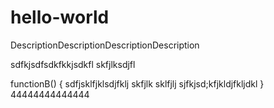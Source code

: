 # hello-world
DescriptionDescriptionDescriptionDescription

sdfkjsdfsdkfkkjsdkfl
skfjlksdjfl

functionB() {
  sdfjsklfjklsdjfklj
  skfjlk
  sklfjlj
  sjfkjsd;kfjkldjfkljdkl
}
44444444444444